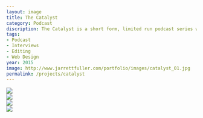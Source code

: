 ```yaml
---
layout: image
title: The Catalyst
category: Podcast
discription: The Catalyst is a short form, limited run podcast series where I interviewed designers, classmates, and professors about how they became designers and the pivotal moments in their life that set them on their creative lives. The 13-part series were edited into half-hour episodes and live on a custom website.
tags:
- Podcast
- Interviews
- Editing
- Web Design
year: 2015
image: http://www.jarrettfuller.com/portfolio/images/catalyst_01.jpg
permalink: /projects/catalyst
---
```


<img src="http://www.jarrettfuller.com/portfolio/images/catalyst_01.jpg">
<div class="images-left"><img src="http://www.jarrettfuller.com/portfolio/images/catalyst_02.jpg"></div>
<div class="images-right"><img src="http://www.jarrettfuller.com/portfolio/images/catalyst_03.jpg"></div>
<img src="http://www.jarrettfuller.com/portfolio/images/catalyst_04.jpg">
